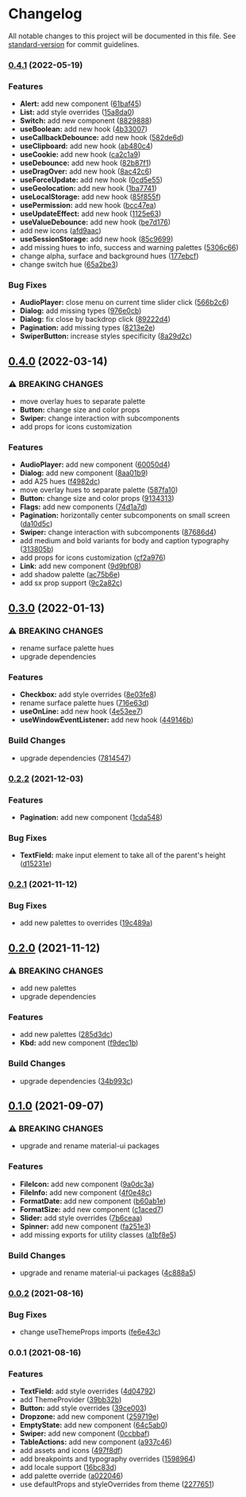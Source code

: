 # Changelog

All notable changes to this project will be documented in this file. See [standard-version](https://github.com/conventional-changelog/standard-version) for commit guidelines.

### [0.4.1](https://github.com/Elonsoft/elonkit-react/compare/v0.4.0...v0.4.1) (2022-05-19)


### Features

* **Alert:** add new component ([61baf45](https://github.com/Elonsoft/elonkit-react/commit/61baf454cecb9804cfd7a08db86022556d4fe9f1))
* **List:** add style overrides ([15a8da0](https://github.com/Elonsoft/elonkit-react/commit/15a8da0e8479a87e47c47879d3a0f7b0d651c3f1))
* **Switch:** add new component ([8829888](https://github.com/Elonsoft/elonkit-react/commit/8829888918df1f9f6cadcddbfa8a07e6dd73c387))
* **useBoolean:** add new hook ([4b33007](https://github.com/Elonsoft/elonkit-react/commit/4b33007d166da5414e5f32b583ad1685a7f20bb0))
* **useCallbackDebounce:** add new hook ([582de6d](https://github.com/Elonsoft/elonkit-react/commit/582de6d1f980688af1497fc000060c52fbbba02c))
* **useClipboard:** add new hook ([ab480c4](https://github.com/Elonsoft/elonkit-react/commit/ab480c4dd6b5d2be3d3b62dc99ebfef379726ec5))
* **useCookie:** add new hook ([ca2c1a9](https://github.com/Elonsoft/elonkit-react/commit/ca2c1a9fc6137ed8a5ca1c323387ff6b9ad35a59))
* **useDebounce:** add new hook ([82b87f1](https://github.com/Elonsoft/elonkit-react/commit/82b87f15e21f6998116a4a765a79b7d6b0c0361f))
* **useDragOver:** add new hook ([8ac42c6](https://github.com/Elonsoft/elonkit-react/commit/8ac42c6d6a1082dbbb014806352746a6ade990aa))
* **useForceUpdate:** add new hook ([0cd5e55](https://github.com/Elonsoft/elonkit-react/commit/0cd5e559c2f2a2786168c473d2df3b4e886d7ab1))
* **useGeolocation:** add new hook ([1ba7741](https://github.com/Elonsoft/elonkit-react/commit/1ba77414b8507e7c87c9d1d10754e4b1a672d168))
* **useLocalStorage:** add new hook ([85f855f](https://github.com/Elonsoft/elonkit-react/commit/85f855f284dc97eaeb0afe478acb49cb61ef750f))
* **usePermission:** add new hook ([bcc47ea](https://github.com/Elonsoft/elonkit-react/commit/bcc47eacabfb0cc2c5e3b60183732e302e749868))
* **useUpdateEffect:** add new hook ([1125e63](https://github.com/Elonsoft/elonkit-react/commit/1125e63db5f9dcfe2410bb4e229a9e7e752395ec))
* **useValueDebounce:** add new hook ([be7d176](https://github.com/Elonsoft/elonkit-react/commit/be7d1763e1505b927237a39380534e08881d9df6))
* add new icons ([afd9aac](https://github.com/Elonsoft/elonkit-react/commit/afd9aacd884ace82791526ad7b4761e9f9130713))
* **useSessionStorage:** add new hook ([85c9699](https://github.com/Elonsoft/elonkit-react/commit/85c9699282e22b2ad7a31d5dbc83b75b46f2d2c0))
* add missing hues to info, success and warning palettes ([5306c66](https://github.com/Elonsoft/elonkit-react/commit/5306c66e209b40749e644e1049722dbf686f7c40))
* change alpha, surface and background hues ([177ebcf](https://github.com/Elonsoft/elonkit-react/commit/177ebcf4d203e425ff68dc287251f0cd3e5510b3))
* change switch hue ([65a2be3](https://github.com/Elonsoft/elonkit-react/commit/65a2be3d2c5300a74967e420227b3f2852b84936))


### Bug Fixes

* **AudioPlayer:** close menu on current time slider click ([566b2c6](https://github.com/Elonsoft/elonkit-react/commit/566b2c61fa72fd27e56000a455e5160fa337f769))
* **Dialog:** add missing types ([976e0cb](https://github.com/Elonsoft/elonkit-react/commit/976e0cb0f706a416e0ba6b67f916abe1493eeeea))
* **Dialog:** fix close by backdrop click ([89222d4](https://github.com/Elonsoft/elonkit-react/commit/89222d47df182cf48975b364d7dd5a1aac0e4691))
* **Pagination:** add missing types ([8213e2e](https://github.com/Elonsoft/elonkit-react/commit/8213e2e64f66bf3751b2af99920391c025d5d5d0))
* **SwiperButton:** increase styles specificity ([8a29d2c](https://github.com/Elonsoft/elonkit-react/commit/8a29d2c2727301f1669342812ca1b4024ceeb9a9))

## [0.4.0](https://github.com/Elonsoft/elonkit-react/compare/v0.3.0...v0.4.0) (2022-03-14)


### ⚠ BREAKING CHANGES

* move overlay hues to separate palette
* **Button:** change size and color props
* **Swiper:** change interaction with subcomponents
* add props for icons customization

### Features

* **AudioPlayer:** add new component ([60050d4](https://github.com/Elonsoft/elonkit-react/commit/60050d491938ec87a7803fc47632d36e67342543))
* **Dialog:** add new component ([8aa01b9](https://github.com/Elonsoft/elonkit-react/commit/8aa01b9b99f5e231e08359596b4c11331010499f))
* add A25 hues ([f4982dc](https://github.com/Elonsoft/elonkit-react/commit/f4982dc5cf14a6a428d5e263217f34f6f7797652))
* move overlay hues to separate palette ([587fa10](https://github.com/Elonsoft/elonkit-react/commit/587fa10987fe027340d0b4e9986c93c9fa559453))
* **Button:** change size and color props ([9134313](https://github.com/Elonsoft/elonkit-react/commit/91343131e80155bf67bfc93ecdf832122463dbb7))
* **Flags:** add new components ([74d1a7d](https://github.com/Elonsoft/elonkit-react/commit/74d1a7d3decd09ef21a9d0aafc6d92222b2653db))
* **Pagination:** horizontally center subcomponents on small screen ([da10d5c](https://github.com/Elonsoft/elonkit-react/commit/da10d5cbc678483466bb3e0d70ca416d825d0f36))
* **Swiper:** change interaction with subcomponents ([87686d4](https://github.com/Elonsoft/elonkit-react/commit/87686d4a35bd9b229aa93eabbcbf3e4b36fe0798))
* add medium and bold variants for body and caption typography ([313805b](https://github.com/Elonsoft/elonkit-react/commit/313805b66640e0e4380fb8ffa063915ff78e243f))
* add props for icons customization ([cf2a976](https://github.com/Elonsoft/elonkit-react/commit/cf2a97666893fdc0a2383109a32f6e6d4cd4de9b))
* **Link:** add new component ([9d9bf08](https://github.com/Elonsoft/elonkit-react/commit/9d9bf08c944fce9d80b47379be4f01af3841a78b))
* add shadow palette ([ac75b6e](https://github.com/Elonsoft/elonkit-react/commit/ac75b6e33c0704d67a6d7d3b9c632aaa7c0488e1))
* add sx prop support ([9c2a82c](https://github.com/Elonsoft/elonkit-react/commit/9c2a82c16476d76238e92e4d231d6e0588ee380a))

## [0.3.0](https://github.com/Elonsoft/elonkit-react/compare/v0.2.2...v0.3.0) (2022-01-13)


### ⚠ BREAKING CHANGES

* rename surface palette hues
* upgrade dependencies

### Features

* **Checkbox:** add style overrides ([8e03fe8](https://github.com/Elonsoft/elonkit-react/commit/8e03fe88c10cce5acd1d715113c9be79a3e34bc9))
* rename surface palette hues ([716e63d](https://github.com/Elonsoft/elonkit-react/commit/716e63dbb75ad86dc2769bddac553c02b9694554))
* **useOnLine:** add new hook ([4e53ee7](https://github.com/Elonsoft/elonkit-react/commit/4e53ee770fb73b48ebb1e9ae6522cf3db1704845))
* **useWindowEventListener:** add new hook ([449146b](https://github.com/Elonsoft/elonkit-react/commit/449146b5c9e67e41f0aaf5e63a5b937d4a86e9a3))


### Build Changes

* upgrade dependencies ([7814547](https://github.com/Elonsoft/elonkit-react/commit/7814547f11d7930fa72a870e321c2eff39d7ef1d))

### [0.2.2](https://github.com/Elonsoft/elonkit-react/compare/v0.2.1...v0.2.2) (2021-12-03)


### Features

* **Pagination:** add new component ([1cda548](https://github.com/Elonsoft/elonkit-react/commit/1cda54895f11cda5837b2f6891e0d7cb3155a665))


### Bug Fixes

* **TextField:** make input element to take all of the parent's height ([d15231e](https://github.com/Elonsoft/elonkit-react/commit/d15231e5f11e998ebe2c08bf8d8cb0414c4f0493))

### [0.2.1](https://github.com/Elonsoft/elonkit-react/compare/v0.2.0...v0.2.1) (2021-11-12)


### Bug Fixes

* add new palettes to overrides ([19c489a](https://github.com/Elonsoft/elonkit-react/commit/19c489a3b06f16a87ad7de55cf7bc4e0ff8c95c5))

## [0.2.0](https://github.com/Elonsoft/elonkit-react/compare/v0.1.0...v0.2.0) (2021-11-12)


### ⚠ BREAKING CHANGES

* add new palettes
* upgrade dependencies

### Features

* add new palettes ([285d3dc](https://github.com/Elonsoft/elonkit-react/commit/285d3dc168567cb0eb5c2c5d71c0ab18a50bb79f))
* **Kbd:** add new component ([f9dec1b](https://github.com/Elonsoft/elonkit-react/commit/f9dec1bd635872beffc692ba0ddfe04606510048))


### Build Changes

* upgrade dependencies ([34b993c](https://github.com/Elonsoft/elonkit-react/commit/34b993c043407499bb0d7f439c0eab0ad1808c41))

## [0.1.0](https://github.com/Elonsoft/elonkit-react/compare/v0.0.2...v0.1.0) (2021-09-07)


### ⚠ BREAKING CHANGES

* upgrade and rename material-ui packages

### Features

* **FileIcon:** add new component ([9a0dc3a](https://github.com/Elonsoft/elonkit-react/commit/9a0dc3afd6ffba36f0f64ca54910ebec66e22dae))
* **FileInfo:** add new component ([4f0e48c](https://github.com/Elonsoft/elonkit-react/commit/4f0e48cab0e767c22546e26cff6140c1c386b3d4))
* **FormatDate:** add new component ([b60ab1e](https://github.com/Elonsoft/elonkit-react/commit/b60ab1e3e87c87161f1ccfaa81430a0e78655ce1))
* **FormatSize:** add new component ([c1aced7](https://github.com/Elonsoft/elonkit-react/commit/c1aced7f0d18f043d583db2daa372c48baa395bc))
* **Slider:** add style overrides ([7b6ceaa](https://github.com/Elonsoft/elonkit-react/commit/7b6ceaa7544a0c02ade24728b53e9f191a80c0d9))
* **Spinner:** add new component ([fa251e3](https://github.com/Elonsoft/elonkit-react/commit/fa251e3564cbba049f909d9e3ad6a73d384a6d21))
* add missing exports for utility classes ([a1bf8e5](https://github.com/Elonsoft/elonkit-react/commit/a1bf8e5af66abc7ff0c334220dfa45fe97a635d5))


### Build Changes

* upgrade and rename material-ui packages ([4c888a5](https://github.com/Elonsoft/elonkit-react/commit/4c888a5801c2f49a705041586ecde06b3dce6995))

### [0.0.2](https://github.com/Elonsoft/elonkit-react/compare/v0.0.1...v0.0.2) (2021-08-16)


### Bug Fixes

* change useThemeProps imports ([fe6e43c](https://github.com/Elonsoft/elonkit-react/commit/fe6e43c482612690559a593750deb291252c0117))

### 0.0.1 (2021-08-16)


### Features

* **TextField:** add style overrides ([4d04792](https://github.com/Elonsoft/elonkit-react/commit/4d047927c43f698c1d293b181fa2f5ac82506741))
* add ThemeProvider ([39bb32b](https://github.com/Elonsoft/elonkit-react/commit/39bb32b2a7fed12774aa562ddbdf9178a7916e9b))
* **Button:** add style overrides ([39ce003](https://github.com/Elonsoft/elonkit-react/commit/39ce003c25fbb199f05db3c3499a8fc6a1c2579c))
* **Dropzone:** add new component ([259719e](https://github.com/Elonsoft/elonkit-react/commit/259719ee05fa3e21d9c604decc5724cae7284272))
* **EmptyState:** add new component ([64c5ab0](https://github.com/Elonsoft/elonkit-react/commit/64c5ab0c30ee9bad3fa8aa5b3c043737ed6c56d8))
* **Swiper:** add new component ([0ccbbaf](https://github.com/Elonsoft/elonkit-react/commit/0ccbbafa07771ffc5e763001813419cafe2fdb23))
* **TableActions:** add new component ([a937c46](https://github.com/Elonsoft/elonkit-react/commit/a937c46e32c98e72d6f1b76f7be565418f41e030))
* add assets and icons ([497f8df](https://github.com/Elonsoft/elonkit-react/commit/497f8df96d14c8edbf02928d8fb3d1c4689635ce))
* add breakpoints and typography overrides ([1598964](https://github.com/Elonsoft/elonkit-react/commit/15989649f1af9fffb474972b92338648d1231d6e))
* add locale support ([16bc83d](https://github.com/Elonsoft/elonkit-react/commit/16bc83d9659d92e1968395e192a301b75f89d59e))
* add palette override ([a022046](https://github.com/Elonsoft/elonkit-react/commit/a02204614541b82fd06a73c8c1809f913f37c30f))
* use defaultProps and styleOverrides from theme ([2277651](https://github.com/Elonsoft/elonkit-react/commit/2277651fac45d36eab7ce590107d026a798742df))
